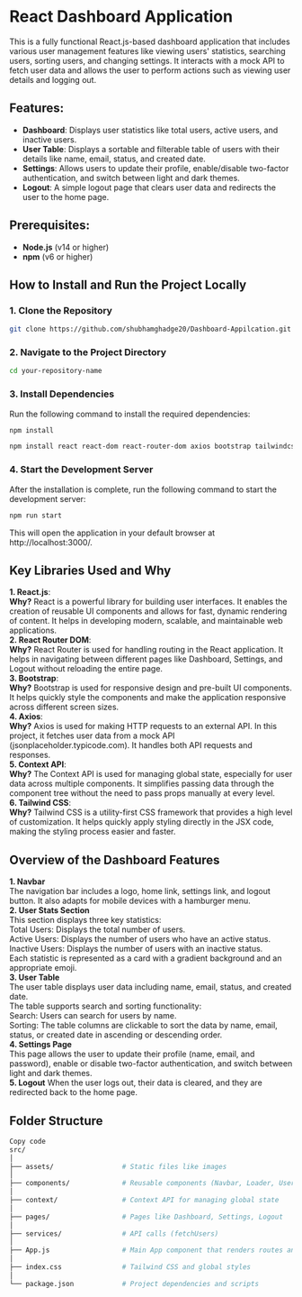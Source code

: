 # React Dashboard Application

This is a fully functional React.js-based dashboard application that includes various user management features like viewing users' statistics, searching users, sorting users, and changing settings. It interacts with a mock API to fetch user data and allows the user to perform actions such as viewing user details and logging out.

## Features:
- **Dashboard**: Displays user statistics like total users, active users, and inactive users.
- **User Table**: Displays a sortable and filterable table of users with their details like name, email, status, and created date.
- **Settings**: Allows users to update their profile, enable/disable two-factor authentication, and switch between light and dark themes.
- **Logout**: A simple logout page that clears user data and redirects the user to the home page.

## Prerequisites:
- **Node.js** (v14 or higher)
- **npm** (v6 or higher)

## How to Install and Run the Project Locally

### 1. Clone the Repository
```bash
git clone https://github.com/shubhamghadge20/Dashboard-Appilcation.git
```
### 2. Navigate to the Project Directory
```bash
cd your-repository-name
```
### 3. Install Dependencies
Run the following command to install the required dependencies:

```bash
npm install
```
```bash
npm install react react-dom react-router-dom axios bootstrap tailwindcss
```
### 4. Start the Development Server
After the installation is complete, run the following command to start the development server:
```bash
npm run start
```
This will open the application in your default browser at http://localhost:3000/.

## Key Libraries Used and Why
**1. React.js**:  
**Why?** React is a powerful library for building user interfaces. It enables the creation of reusable UI components and allows for fast, dynamic rendering of content. It helps in developing modern, scalable, and maintainable web applications.  
**2. React Router DOM**:  
**Why?** React Router is used for handling routing in the React application. It helps in navigating between different pages like Dashboard, Settings, and Logout without reloading the entire page.  
**3. Bootstrap**:  
**Why?** Bootstrap is used for responsive design and pre-built UI components. It helps quickly style the components and make the application responsive across different screen sizes.  
**4. Axios**:  
**Why?** Axios is used for making HTTP requests to an external API. In this project, it fetches user data from a mock API (jsonplaceholder.typicode.com). It handles both API requests and responses.  
**5. Context API**:  
**Why?** The Context API is used for managing global state, especially for user data across multiple components. It simplifies passing data through the component tree without the need to pass props manually at every level.  
**6. Tailwind CSS**:  
**Why?** Tailwind CSS is a utility-first CSS framework that provides a high level of customization. It helps quickly apply styling directly in the JSX code, making the styling process easier and faster.  

## Overview of the Dashboard Features  
**1. Navbar**  
 The navigation bar includes a logo, home link, settings link, and logout button. It also adapts for mobile devices with a hamburger menu.  
**2. User Stats Section**  
This section displays three key statistics:  
Total Users: Displays the total number of users.  
Active Users: Displays the number of users who have an active status.  
Inactive Users: Displays the number of users with an inactive status.  
Each statistic is represented as a card with a gradient background and an appropriate emoji.  
**3. User Table**  
The user table displays user data including name, email, status, and created date.  
The table supports search and sorting functionality:  
Search: Users can search for users by name.  
Sorting: The table columns are clickable to sort the data by name, email, status, or created date in ascending or descending order.  
**4. Settings Page**  
This page allows the user to update their profile (name, email, and password), enable or disable two-factor authentication, and switch between light and dark themes.  
**5. Logout** 
When the user logs out, their data is cleared, and they are redirected back to the home page.  
## Folder Structure
```graphql
Copy code
src/
│
├── assets/                 # Static files like images
│
├── components/             # Reusable components (Navbar, Loader, UserTable, etc.)
│
├── context/                # Context API for managing global state
│
├── pages/                  # Pages like Dashboard, Settings, Logout
│
├── services/               # API calls (fetchUsers)
│
├── App.js                  # Main App component that renders routes and providers
│
├── index.css               # Tailwind CSS and global styles
│
└── package.json            # Project dependencies and scripts
